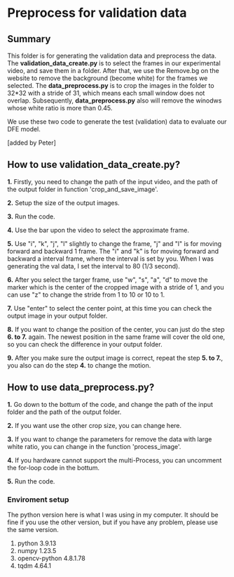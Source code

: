 # Preprocess for validation data

## Summary 
This folder is for generating the validation data and preprocess the data.
The **validation_data_create.py** is to select the frames in our experimental video, and save them in a folder.
After that, we use the Remove.bg on the website to remove the background (become white) for the frames we selected.
The **data_preprocess.py** is to crop the images in the folder to 32*32 with a stride of 31, which means each small window does not overlap.
Subsequently, **data_preprocess.py** also will remove the winodws whose white ratio is more than 0.45.

We use these two code to generate the test (validation) data to evaluate our DFE model.

[added by Peter]

## How to use **validation_data_create.py**?
**1.** Firstly, you need to change the path of the input video, and the path of the output folder in function 'crop_and_save_image'.

**2.** Setup the size of the output images.

**3.** Run the code.

**4.** Use the bar upon the video to select the approximate frame.

**5.** Use "i", "k", "j", "l" slightly to change the frame, "j" and "l" is for moving forward and backward 1 frame.
The "i" and "k" is for moving forward and backward a interval frame, where the interval is set by you.
When I was generating the val data, I set the interval to 80 (1/3 second).

**6.** After you select the targer frame, use "w", "s", "a", "d" to move the marker which is the center of the cropped image with a stride of 1, and you can use "z" to change the stride from 1 to 10 or 10 to 1.

**7.** Use "enter" to select the center point, at this time you can check the output image in your output folder.

**8.** If you want to change the position of the center, you can just do the step **6. to 7.** again.
The newest position in the same frame will cover the old one, so you can check the difference in your output folder.

**9.** After you make sure the output image is correct, repeat the step **5. to 7.**, you also can do the step **4.** to change the motion.


## How to use **data_preprocess.py**?
**1.** Go down to the bottum of the code, and change the path of the input folder and the path of the output folder.

**2.** If you want use the other crop size, you can change here.

**3.** If you want to change the parameters for remove the data with large white ratio, you can change in the function 'process_image'.

**4.** If you hardware cannot support the multi-Process, you can uncomment the for-loop code in the bottum.

**5.** Run the code.


### Enviroment setup

The python version here is what I was using in my computer.
It should be fine if you use the other version, but if you have any problem, please use the same version.


1. python 3.9.13
2. numpy 1.23.5
3. opencv-python 4.8.1.78
4. tqdm 4.64.1








